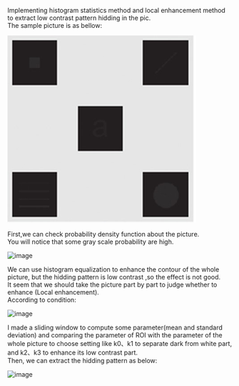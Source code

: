 Implementing histogram statistics method and local enhancement method to extract low contrast pattern hidding in the pic.  
The sample picture is as bellow:  

![image](https://github.com/Ray0124/Implementing-Histogram-Local-Enhancement/blob/main/hidden%20object.jpg)  

First,we can check probability density function about the picture.  
You will notice that some gray scale probability are high. 

![image](https://github.com/Ray0124/Find-Hidden-Patterns-by-Histogram-Local-Enhancement-/blob/main/pdf.PNG)  

We can use histogram equalization to enhance the contour of the whole picture, but the hidding pattern is low contrast ,so the effect is not good.  
It seem that we should take the picture part by part to judge whether to enhance (Local enhancement).  
According to condition:

![image](https://github.com/Ray0124/Find-Hidden-Patterns-by-Histogram-Local-Enhancement-/blob/main/condition.PNG)  

I made a sliding window to compute some parameter(mean and standard deviation) and comparing the parameter of ROI with the parameter of the whole picture to choose setting like k0、k1 to separate dark from white part, and k2、k3 to enhance its low contrast part.  
Then, we can extract the hidding pattern as below:

![image](https://github.com/Ray0124/Find-Hidden-Patterns-by-Histogram-Local-Enhancement-/blob/main/contrast.png)  
